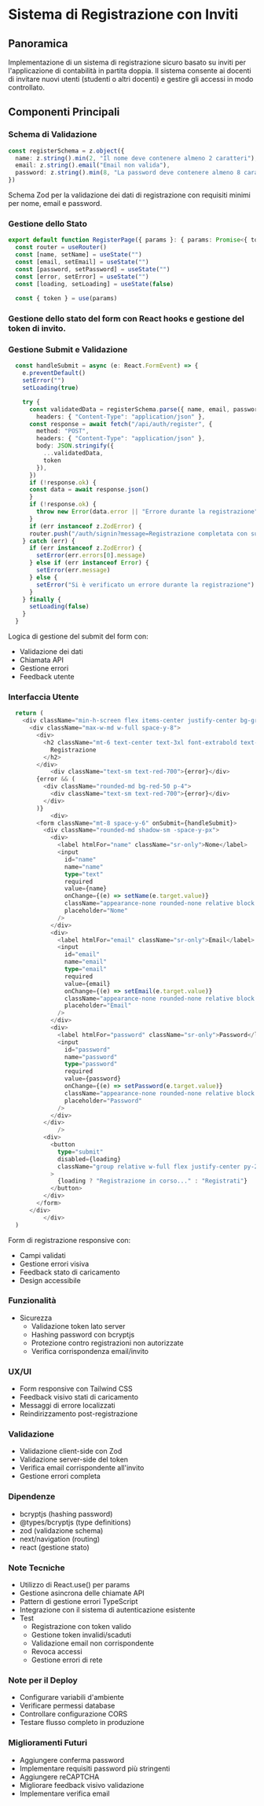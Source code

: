 # Sistema di Registrazione con Inviti
## Panoramica
Implementazione di un sistema di registrazione sicuro basato su inviti per l'applicazione di contabilità in partita doppia. Il sistema consente ai docenti di invitare nuovi utenti (studenti o altri docenti) e gestire gli accessi in modo controllato.

## Componenti Principali
### Schema di Validazione

```typescript
const registerSchema = z.object({
  name: z.string().min(2, "Il nome deve contenere almeno 2 caratteri"),
  email: z.string().email("Email non valida"),
  password: z.string().min(8, "La password deve contenere almeno 8 caratteri"),
})
```

Schema Zod per la validazione dei dati di registrazione con requisiti minimi per nome, email e password.

### Gestione dello Stato

```typescript
export default function RegisterPage({ params }: { params: Promise<{ token: string }> }) {
  const router = useRouter()
  const [name, setName] = useState("")
  const [email, setEmail] = useState("")
  const [password, setPassword] = useState("")
  const [error, setError] = useState("")
  const [loading, setLoading] = useState(false)
  
  const { token } = use(params)
```

### Gestione dello stato del form con React hooks e gestione del token di invito.

### Gestione Submit e Validazione

```typescript
  const handleSubmit = async (e: React.FormEvent) => {
    e.preventDefault()
    setError("")
    setLoading(true)

    try {
      const validatedData = registerSchema.parse({ name, email, password })
        headers: { "Content-Type": "application/json" },
      const response = await fetch("/api/auth/register", {
        method: "POST",
        headers: { "Content-Type": "application/json" },
        body: JSON.stringify({
          ...validatedData,
          token
        }),
      })
      if (!response.ok) {
      const data = await response.json()
      }
      if (!response.ok) {
        throw new Error(data.error || "Errore durante la registrazione")
      }
      if (err instanceof z.ZodError) {
      router.push("/auth/signin?message=Registrazione completata con successo")
    } catch (err) {
      if (err instanceof z.ZodError) {
        setError(err.errors[0].message)
      } else if (err instanceof Error) {
        setError(err.message)
      } else {
        setError("Si è verificato un errore durante la registrazione")
      }
    } finally {
      setLoading(false)
    }
  }

```

Logica di gestione del submit del form con:
- Validazione dei dati
- Chiamata API
- Gestione errori
- Feedback utente

### Interfaccia Utente

```typescript
  return (
    <div className="min-h-screen flex items-center justify-center bg-gray-50 py-12 px-4 sm:px-6 lg:px-8">
      <div className="max-w-md w-full space-y-8">
        <div>
          <h2 className="mt-6 text-center text-3xl font-extrabold text-gray-900">
            Registrazione
          </h2>
        </div>
            <div className="text-sm text-red-700">{error}</div>
        {error && (
          <div className="rounded-md bg-red-50 p-4">
            <div className="text-sm text-red-700">{error}</div>
          </div>
        )}
            <div>
        <form className="mt-8 space-y-6" onSubmit={handleSubmit}>
          <div className="rounded-md shadow-sm -space-y-px">
            <div>
              <label htmlFor="name" className="sr-only">Nome</label>
              <input
                id="name"
                name="name"
                type="text"
                required
                value={name}
                onChange={(e) => setName(e.target.value)}
                className="appearance-none rounded-none relative block w-full px-3 py-2 border border-gray-300 placeholder-gray-500 text-gray-900 rounded-t-md focus:outline-none focus:ring-blue-500 focus:border-blue-500 focus:z-10 sm:text-sm"
                placeholder="Nome"
              />
            </div>
            <div>
              <label htmlFor="email" className="sr-only">Email</label>
              <input
                id="email"
                name="email"
                type="email"
                required
                value={email}
                onChange={(e) => setEmail(e.target.value)}
                className="appearance-none rounded-none relative block w-full px-3 py-2 border border-gray-300 placeholder-gray-500 text-gray-900 focus:outline-none focus:ring-blue-500 focus:border-blue-500 focus:z-10 sm:text-sm"
                placeholder="Email"
              />
            </div>
            <div>
              <label htmlFor="password" className="sr-only">Password</label>
              <input
                id="password"
                name="password"
                type="password"
                required
                value={password}
                onChange={(e) => setPassword(e.target.value)}
                className="appearance-none rounded-none relative block w-full px-3 py-2 border border-gray-300 placeholder-gray-500 text-gray-900 rounded-b-md focus:outline-none focus:ring-blue-500 focus:border-blue-500 focus:z-10 sm:text-sm"
                placeholder="Password"
              />
            </div>
          </div>
              />
          <div>
            <button
              type="submit"
              disabled={loading}
              className="group relative w-full flex justify-center py-2 px-4 border border-transparent text-sm font-medium rounded-md text-white bg-blue-600 hover:bg-blue-700 focus:outline-none focus:ring-2 focus:ring-offset-2 focus:ring-blue-500"
            >
              {loading ? "Registrazione in corso..." : "Registrati"}
            </button>
          </div>
        </form>
      </div>
          </div>
  )
```

Form di registrazione responsive con:
- Campi validati
- Gestione errori visiva
- Feedback stato di caricamento
- Design accessibile

### Funzionalità

- Sicurezza
  - Validazione token lato server
  - Hashing password con bcryptjs
  - Protezione contro registrazioni non autorizzate
  - Verifica corrispondenza email/invito

### UX/UI

- Form responsive con Tailwind CSS
- Feedback visivo stati di caricamento
- Messaggi di errore localizzati
- Reindirizzamento post-registrazione

### Validazione
- Validazione client-side con Zod
- Validazione server-side del token
- Verifica email corrispondente all'invito
- Gestione errori completa

### Dipendenze
- bcryptjs (hashing password)
- @types/bcryptjs (type definitions)
- zod (validazione schema)
- next/navigation (routing)
- react (gestione stato)

### Note Tecniche
- Utilizzo di React.use() per params
- Gestione asincrona delle chiamate API
- Pattern di gestione errori TypeScript
- Integrazione con il sistema di autenticazione esistente
- Test
  - Registrazione con token valido
  - Gestione token invalidi/scaduti
  - Validazione email non corrispondente
  - Revoca accessi
  - Gestione errori di rete

### Note per il Deploy
- Configurare variabili d'ambiente
- Verificare permessi database
- Controllare configurazione CORS
- Testare flusso completo in produzione

### Miglioramenti Futuri
- Aggiungere conferma password
- Implementare requisiti password più stringenti
- Aggiungere reCAPTCHA
- Migliorare feedback visivo validazione
- Implementare verifica email
